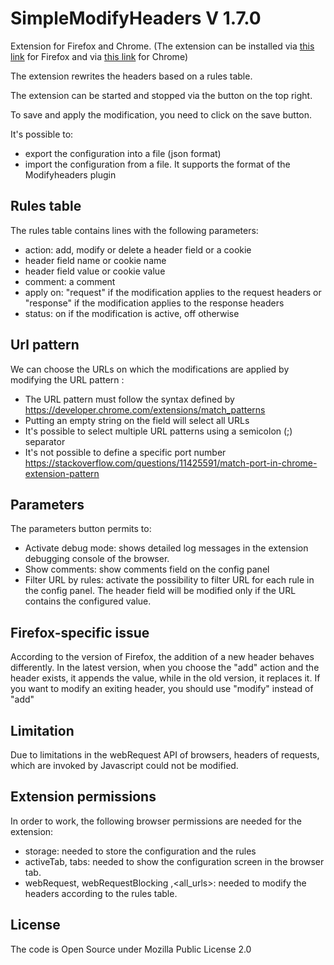 # SimpleModifyHeaders V 1.7.0

Extension for Firefox and Chrome. (The extension can be installed via [this link](https://addons.mozilla.org/fr/firefox/addon/simple-modify-header/) for Firefox and via [this link](https://chrome.google.com/webstore/detail/simple-modify-headers/gjgiipmpldkpbdfjkgofildhapegmmic) for Chrome)

The extension rewrites the headers based on a rules table. 

The extension can be started and stopped via the button on the top right.

To save and apply the modification, you need to click on the save button.

It's possible to: 
-  export the configuration into a file (json format)
-  import the configuration from a file. It supports the format of the Modifyheaders plugin

## Rules table
The rules table contains lines with the following parameters:
- action: add, modify or delete a header field or a cookie
- header field name or cookie name
- header field value or cookie value 
- comment: a comment 
- apply on: "request" if the modification applies to the request headers or "response" if the modification applies to the response headers
- status: on if the modification is active, off otherwise 

## Url pattern
We can choose the URLs on which the modifications are applied by modifying the URL pattern :  
- The URL pattern must follow the syntax defined by https://developer.chrome.com/extensions/match_patterns
- Putting an empty string on the field will select all URLs
- It's possible to select multiple URL patterns using a semicolon (;) separator
- It's not possible to define a specific port number https://stackoverflow.com/questions/11425591/match-port-in-chrome-extension-pattern

## Parameters
The parameters button permits to:
- Activate debug mode: shows detailed log messages in the extension debugging console of the browser.
- Show comments: show comments field on the config panel 
- Filter URL by rules: activate the possibility to filter URL for each rule in the config panel. The header field will be modified only if the URL contains the configured value.


## Firefox-specific issue
According to the version of Firefox, the addition of a new header behaves differently. In the latest version, when you choose the "add" action and the header exists, it appends the value, while in the old version, it replaces it. If you want to modify an exiting header, you should use "modify" instead of "add"

## Limitation

Due to limitations in the webRequest API of browsers, headers of requests, which are invoked by Javascript could not be modified. 
  
## Extension permissions
In order to work, the following browser permissions are needed for the extension: 
- storage: needed to store the configuration and the rules
- activeTab, tabs: needed to show the configuration screen in the browser tab.
- webRequest, webRequestBlocking ,<all_urls>: needed to modify the headers according to the rules table. 
  
## License
The code is Open Source under Mozilla Public License 2.0 
